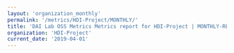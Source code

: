 ```yaml
---
layout: 'organization_monthly'
permalink: '/metrics/HDI-Project/MONTHLY/'
title: 'DAI Lab OSS Metrics Metrics report for HDI-Project | MONTHLY-REPORT-2019-04-01'
organization: 'HDI-Project'
current_date: '2019-04-01'
---
```

